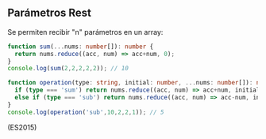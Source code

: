 ## Parámetros Rest

Se permiten recibir "n" parámetros en un array:

```ts
function sum(...nums: number[]): number {
  return nums.reduce((acc, num) => acc+num, 0);
}
console.log(sum(2,2,2,2,2)); // 10

function operation(type: string, initial: number, ...nums: number[]): number {
  if (type === 'sum') return nums.reduce((acc, num) => acc+num, initial);
  else if (type === 'sub') return nums.reduce((acc, num) => acc-num, initial);
}
console.log(operation('sub',10,2,2,1)); // 5

```

(ES2015)